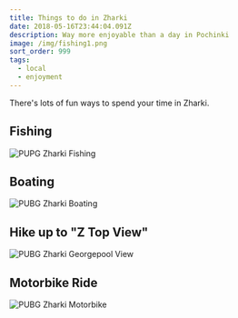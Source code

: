 ```yaml
---
title: Things to do in Zharki
date: 2018-05-16T23:44:04.091Z
description: Way more enjoyable than a day in Pochinki
image: /img/fishing1.png
sort_order: 999
tags:
  - local
  - enjoyment
---
```

There's lots of fun ways to spend your time in Zharki.

## Fishing

![PUPG Zharki Fishing](/img/fishing1.png)

## Boating

![PUBG Zharki Boating](/img/boatin2.png)

## Hike up to "Z Top View"

![PUBG Zharki Georgepool View](/img/gp1.png)

## Motorbike Ride

![PUBG Zharki Motorbike](/img/moto2.png)
